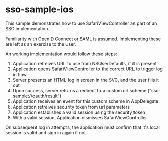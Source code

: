 # sso-sample-ios

This sample demonstrates how to use SafariViewController as part of an SSO implementation.

Familiarity with OpenID Connect or SAML is assumed.  Implementing these are left as an exercise to the user.

An working implementation would follow these steps:

1. Application retreives URL to use from NSUserDefaults, if it is present
2. Application opens SafariViewController to the correct URL to trigger log in flow
3. Server presents an HTML log in screen in the SVC, and the user fills it out
4. Upon success, server returns a redirect to a custom url scheme ("sso-sample://oauth/result")
5. Application receives an event for this custom scheme in AppDelegate
6. Application retreives security token from url parameters
7. Application establishes a valid session using the security token
8. With a valid session, Application dismisses SafariViewController

On subsequent log in attempts, the application must confirm that it's local session is valid and sign in again if not.
